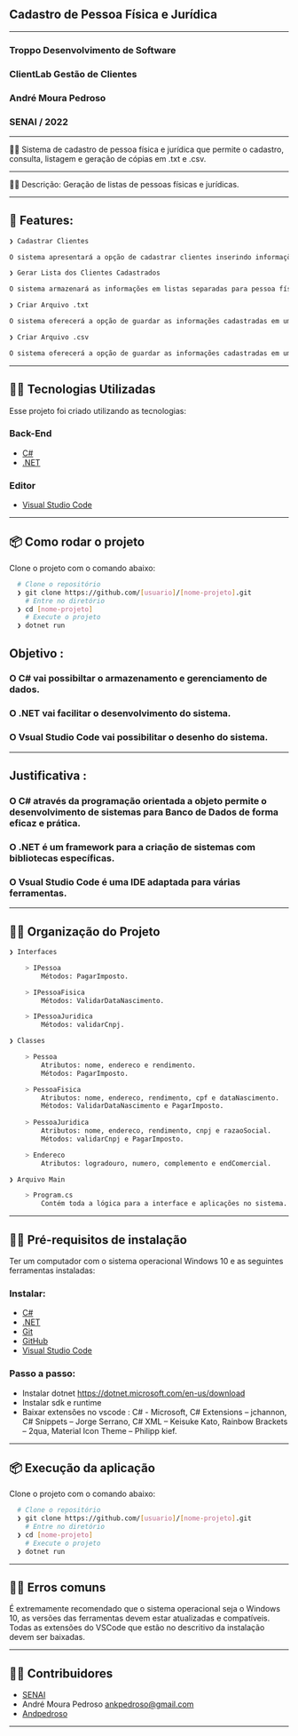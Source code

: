 ## Cadastro de Pessoa Física e Jurídica
---
### Troppo Desenvolvimento de Software
### ClientLab Gestão de Clientes
### André Moura Pedroso
### SENAI / 2022
---
👨‍💻️
Sistema de cadastro de pessoa física e jurídica que permite o cadastro, consulta, listagem e geração de cópias em .txt e .csv.

---
👨‍💻️
Descrição: Geração de listas de pessoas físicas e jurídicas.

---
## 🔮 Features:
```bash
❯ Cadastrar Clientes

O sistema apresentará a opção de cadastrar clientes inserindo informações para pessoa física e jurídica.

❯ Gerar Lista dos Clientes Cadastrados

O sistema armazenará as informações em listas separadas para pessoa física e jurídica e poderão ser consultadas.

❯ Criar Arquivo .txt

O sistema oferecerá a opção de guardar as informações cadastradas em um arquivo .txt para pessoa física e jurídica.

❯ Criar Arquivo .csv

O sistema oferecerá a opção de guardar as informações cadastradas em um arquivo .csv para pessoa física e jurídica.
```
---
## 👨‍💻️ Tecnologias Utilizadas
Esse projeto foi criado utilizando as tecnologias:
### Back-End
- [C#](https://docs.microsoft.com/pt-br/dotnet/csharp/)
- [.NET](https://dotnet.microsoft.com/download)
### Editor
- [Visual Studio Code](https://code.visualstudio.com/)
---
## 📦️ Como rodar o projeto
Clone o projeto com o comando abaixo:
```bash
  # Clone o repositório
  ❯ git clone https://github.com/[usuario]/[nome-projeto].git
	# Entre no diretório
  ❯ cd [nome-projeto]
	# Execute o projeto
  ❯ dotnet run
```
## Objetivo :
### O C# vai possibiltar o armazenamento e gerenciamento de dados.
### O .NET vai facilitar o desenvolvimento do sistema.
### O Vsual Studio Code vai possibilitar o desenho do sistema.
---
## Justificativa :
### O C# através da programação orientada a objeto permite o desenvolvimento de sistemas para Banco de Dados de forma eficaz e prática.
### O .NET é um framework para a criação de sistemas com bibliotecas específicas.
### O Vsual Studio Code é uma IDE adaptada para várias ferramentas.
---
## 👨‍💻️ Organização do Projeto
```bash
❯ Interfaces

    > IPessoa
        Métodos: PagarImposto.

    > IPessoaFisica
        Métodos: ValidarDataNascimento.

    > IPessoaJuridica
        Métodos: validarCnpj.

❯ Classes

    > Pessoa
        Atributos: nome, endereco e rendimento.
        Métodos: PagarImposto.

    > PessoaFisica
        Atributos: nome, endereco, rendimento, cpf e dataNascimento.
        Métodos: ValidarDataNascimento e PagarImposto.
  
    > PessoaJuridica
        Atributos: nome, endereco, rendimento, cnpj e razaoSocial.
        Métodos: validarCnpj e PagarImposto.

    > Endereco
        Atributos: logradouro, numero, complemento e endComercial.

❯ Arquivo Main

    > Program.cs
        Contém toda a lógica para a interface e aplicações no sistema.
```
---
## 👨‍💻️ Pré-requisitos de instalação
Ter um computador com o sistema operacional Windows 10 e as seguintes ferramentas instaladas:
### Instalar:
- [C#](https://docs.microsoft.com/pt-br/dotnet/csharp/)
- [.NET](https://dotnet.microsoft.com/download)
- [Git](https://git-scm.com/)
- [GitHub](https://github.com/)
- [Visual Studio Code](https://code.visualstudio.com/)
### Passo a passo:
- Instalar dotnet
https://dotnet.microsoft.com/en-us/download
- Instalar sdk e runtime
- Baixar extensões no vscode : 
C# - Microsoft,
C# Extensions – jchannon,
C# Snippets – Jorge Serrano,
C# XML – Keisuke Kato,
Rainbow Brackets – 2qua,
Material Icon Theme – Philipp kief.
---
## 📦️ Execução da aplicação
Clone o projeto com o comando abaixo:
```bash
  # Clone o repositório
  ❯ git clone https://github.com/[usuario]/[nome-projeto].git
	# Entre no diretório
  ❯ cd [nome-projeto]
	# Execute o projeto
  ❯ dotnet run
  ```
---
## 👨‍💻️ Erros comuns
É extremamente recomendado que o sistema operacional seja o Windows 10, as versões das ferramentas devem estar atualizadas e compatíveis. Todas as extensões do VSCode que estão no descritivo da instalação devem ser baixadas.

---
## 👨‍💻️ Contribuidores
- [SENAI](https://senaiead.senai.br/sp)
- André Moura Pedroso
ankpedroso@gmail.com
- [Andpedroso](https://github.com/)
---
